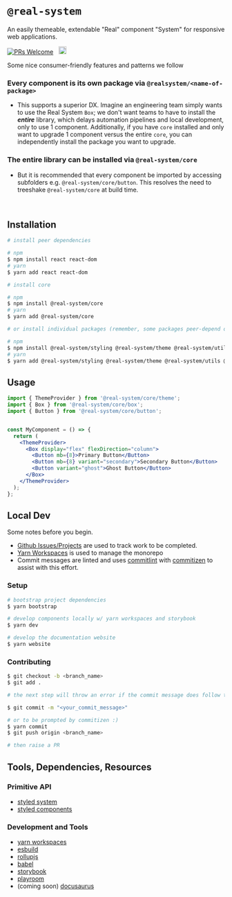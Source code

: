 # `@real-system`

<p align="center">
<p>An easily themeable, extendable "Real" component "System" for responsive web applications.</p>
<a href="http://makeapullrequest.com"><img src="https://img.shields.io/badge/PRs-welcome-brightgreen.svg?style=flat-square" alt="PRs Welcome" /></a>&nbsp;&nbsp;
<a href="https://badge.fury.io/js/@real-system%2Fcore"><img src="https://badge.fury.io/js/@real-system%2Fcore.svg" alt="npm version" height="18"/></a>
</p>

Some nice consumer-friendly features and patterns we follow

### **Every component is its own package via `@realsystem/<name-of-package>`**

- This supports a superior DX. Imagine an engineering team simply wants to use the Real System `Box`; we don't want teams to have to install the **_entire_** library, which delays automation pipelines and local development, only to use 1 component. Additionally, if you have `core` installed and only want to upgrade 1 component versus the entire `core`, you can independently install the package you want to upgrade.

### **The entire library can be installed via `@real-system/core`**

- But it is recommended that every component be imported by accessing subfolders e.g. `@real-system/core/button`. This resolves the need to treeshake `@real-system/core` at build time.

<br />

## Installation

```bash
# install peer dependencies

# npm
$ npm install react react-dom
# yarn
$ yarn add react react-dom

# install core

# npm
$ npm install @real-system/core
# yarn
$ yarn add @real-system/core

# or install individual packages (remember, some packages peer-depend on other real system packages)

# npm
$ npm install @real-system/styling @real-system/theme @real-system/utils @real-system/button
# yarn
$ yarn add @real-system/styling @real-system/theme @real-system/utils @real-system/button
```

## Usage

```jsx
import { ThemeProvider } from '@real-system/core/theme';
import { Box } from '@real-system/core/box';
import { Button } from '@real-system/core/button';


const MyComponent = () => {
  return (
    <ThemeProvider>
      <Box display="flex" flexDirection="column">
        <Button mb={8}>Primary Button</Button>
        <Button mb={8} variant="secondary">Secondary Button</Button>
        <Button variant="ghost">Ghost Button</Button>
      </Box>
    </ThemeProvider>
  );
};
```

## Local Dev

Some notes before you begin.

- [Github Issues/Projects](https://github.com/bigwoof91/real-system/issues) are used to track work to be completed.
- [Yarn Workspaces](https://yarnpkg.com/features/workspaces) is used to manage the monorepo
- Commit messages are linted and uses [commitlint](https://commitlint.js.org/#/) with [commitizen](https://commitizen-tools.github.io/commitizen/) to assist with this effort.

### Setup

```bash
# bootstrap project dependencies
$ yarn bootstrap

# develop components locally w/ yarn workspaces and storybook
$ yarn dev

# develop the documentation website
$ yarn website
```

### Contributing

```bash
$ git checkout -b <branch_name>
$ git add .

# the next step will throw an error if the commit message does follow these conventions: https://github.com/conventional-changelog/commitlint/tree/master/@commitlint/config-conventional

$ git commit -m "<your_commit_message>"

# or to be prompted by commitizen :)
$ yarn commit
$ git push origin <branch_name>

# then raise a PR
```

## Tools, Dependencies, Resources

### Primitive API

- [styled system](https://styled-system.com/)
- [styled components](https://styled-components.com/)

### Development and Tools

- [yarn workspaces](https://yarnpkg.com/features/workspaces)
- [esbuild](https://esbuild.github.io/)
- [rollupjs](https://rollupjs.org/guide/en/)
- [babel](https://babeljs.io/)
- [storybook](https://storybook.js.org/)
- [playroom]()
- (coming soon) [docusaurus](https://docusaurus.io/)
